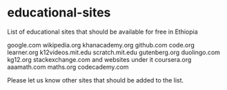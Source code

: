 # educational-sites
List of educational sites that should be available for free in Ethiopia

google.com
wikipedia.org
khanacademy.org
github.com
code.org
learner.org
k12videos.mit.edu
scratch.mit.edu
gutenberg.org
duolingo.com
kg12.org
stackexchange.com and websites under it
coursera.org
aaamath.com
maths.org
codecademy.com


Please let us know other sites that should be added to the list.
